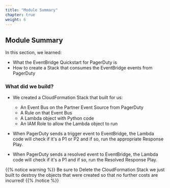 ```yaml
---
title: "Module Summary"
chapter: true
weight: 6
---
```


## Module Summary

In this section, we learned:

- What the EventBridge Quickstart for PagerDuty is
- How to create a Stack that consumes the EventBridge events from PagerDuty

### What did we build?

- We created a CloudFormation Stack that built for us:
    - An Event Bus on the Partner Event Source from PagerDuty
    - A Rule on that Event Bus
    - A Lambda object with Python code
    - An IAM Role to allow the Lambda object to run

- When PagerDuty sends a trigger event to EventBridge, the Lambda code will check if it's a P1 or P2 and if so, run the appropriate Response Play. 

- When PagerDuty sends a resolved event to EventBridge, the Lambda code will check if it's a P1 and if so, run the Resolved Response Play.

{{% notice warning %}}
Be sure to Delete the CloudFormation Stack we just built to destroy the objects that were created so that no further costs are incurred!
{{% /notice %}}